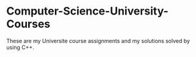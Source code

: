 # Computer-Science-University-Courses

These are my Universite course assignments and my solutions solved by using C++.
